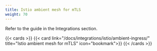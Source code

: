 ```yaml
---
title: Istio ambient mesh for mTLS
weight: 70
---
```


Refer to the guide in the Integrations section.

{{< cards >}}
  {{< card link="/docs/integrations/istio/ambient-ingress/" title="Istio ambient mesh for mTLS" icon="bookmark">}}
{{< /cards >}}
